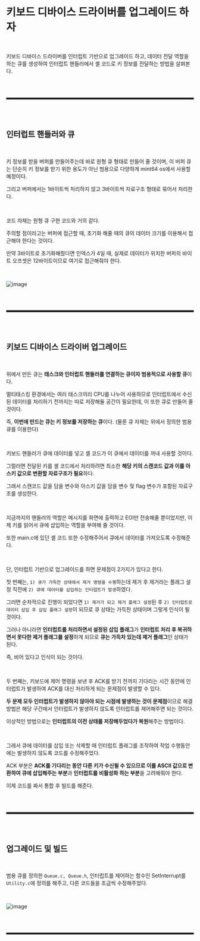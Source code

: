 # 키보드 디바이스 드라이버를 업그레이드 하자

<br>

키보드 디바이스 드라이버를 인터럽트 기반으로 업그레이드 하고, 데이터 전달 역할을 하는 큐를 생성하여 인터럽트 핸들러에서 셸 코드로 키 정보를 전달하는 방법을 살펴본다.

<br><br>
<hr style="border: 2px solid;">
<br><br>

## 인터럽트 핸들러와 큐

<br>

키 정보를 받을 버퍼를 만들어주는데 바로 원형 큐 형태로 만들어 줄 것이며, 이 버퍼 큐는 단순히 키 정보를 받기 위한 용도가 아닌 범용으로 다양하게 mint64 os에서 사용할 예정이다.

그리고 버퍼에서는 1바이트씩 처리하지 않고 3바이트씩 자료구조 형태로 묶어서 처리한다.

<br>

코드 자체는 원형 큐 구현 코드와 거의 같다.

주의할 점이라고는 버퍼에 접근할 때, 초기화 해줄 때의 큐의 데이터 크기를 이용해서 접근해야 한다는 것이다.

만약 3바이트로 초기화해줬다면 인덱스가 4일 때, 실제로 데이터가 위치한 버퍼의 바이트 오프셋은 12바이트이므로 여기로 접근해줘야 한다.

<br>

![image](https://user-images.githubusercontent.com/52172169/198940744-f17dd543-581b-4770-bb03-07021e99791b.png)

<br><br>
<hr style="border: 2px solid;">
<br><br>

## 키보드 디바이스 드라이버 업그레이드

<br>

위에서 만든 큐는 **태스크와 인터럽트 핸들러를 연결하는 큐이자 범용적으로 사용할 큐**이다.

멀티태스킹 환경에서는 여러 태스크끼리 CPU를 나누어 사용하므로 인터럽트에서 수신된 데이터를 처리하기 전까지는 따로 저장해둘 공간이 필요한데, 이 또한 큐로 만들어 줄 것이다.

즉, **이번에 만드는 큐는 키 정보를 저장하는 큐**이다. (물론 큐 자체는 위에서 정의한 범용 큐를 이용한다)

<br>

키보드 핸들러가 큐에 데이터를 넣고 셸 코드가 이 큐에서 데이터를 꺼내 사용할 것이다.

그럴러면 전달된 키를 셸 코드에서 처리하려면 최소한 **해당 키의 스캔코드 값과 이를 아스키 값으로 변환할 자료구조가 필요**하다.

그래서 스캔코드 값을 담을 변수와 아스키 값을 담을 변수 및 flag 변수가 포함된 자료구조를 생성한다.

<br>

지금까지의 핸들러의 역할은 메시지를 화면에 출력하고 EOI만 전송해줄 뿐이었지만, 이제 키를 읽어서 큐에 삽입하는 역할을 부여해 줄 것이다.

또한 main.c에 있던 셸 코드 또한 수정해주어서 큐에서 데이터를 가져오도록 수정해준다.

<br>

단, 인터럽트 기반으로 업그레이드를 하면 문제점이 2가지가 있다고 한다.

첫 번째는, ```1) 큐가 가득찬 상태에서 제거 명령을 수행```하는데 제거 후 제거라는 플래그 설정 직전에 ```2) 큐에 데이터를 삽입하는 인터럽트가 발생```하였다.

그러면 순차적으로 진행이 되었다면 ```1) 제거가 되고 제거 플래그 설정```된 후 ```2) 인터럽트로 데이터 삽입 후 삽입 플래그 설정```이 되므로 큐 상태는 가득찬 상태이며 그렇게 인식이 될 것이다.

그러나 아니라면 **인터럽트를 처리하면서 설정된 삽입 플래그**가 **인터럽트 처리 후 복귀하면서 못다한 제거 플래그를 설정**하게 되므로 **큐는 가득차 있는데 제거 플래그**인 상태가 된다.

즉, 비어 있다고 인식이 되는 것이다.

<br>

두 번째는, 키보드에 제어 명령을 보낸 후 ACK를 받기 전까지 기다리는 시간 동안에 인터럽트가 발생하여 ACK를 대신 처리하게 되는 문제점이 발생할 수 있다.

**두 문제 모두 인터럽트가 발생하지 않아야 되는 시점에 발생하는 것이 문제점**이므로 해결방법은 해당 구간에서 인터럽트가 발생하지 않도록 인터럽트를 제어해주면 되는 것이다.

이상적인 방법으로는 **인터럽트의 이전 상태를 저장해두었다가 복원**해주는 방법이다.

<br>

그래서 큐에 데이터를 삽입 또는 삭제할 때 인터럽트 플래그를 조작하여 작업 수행동안에는 발생하지 않도록 코드를 수정해주었다.

ACK 부분은 **ACK를 기다리는 동안 다른 키가 수신될 수 있으므로 이를 ASCII 값으로 변환하여 큐에 삽입해주는 부분**과 **인터럽트를 비활성화 하는 부분**을 고려해줘야 한다. 

이제 코드를 짜서 통합 후 빌드를 해준다.

<br><br>
<hr style="border: 2px solid;">
<br><br>

## 업그레이드 및 빌드

<br>

범용 큐를 정의한 ```Queue.c, Queue.h```, 인터럽트를 제어하는 함수인 SetInterrupt를 ```Utility.c```에 정의를 해주고, 다른 코드들을 조금씩 수정해주었다.

<br>

![image](https://user-images.githubusercontent.com/52172169/199017678-f95a36e1-f711-4ab1-9a75-e6f917aeca6c.png)

<br><br>
<hr style="border: 2px solid;">
<br><br>
